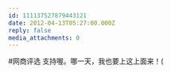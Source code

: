 ```yaml
---
id: 111137527879443121
date: 2012-04-13T05:27:00.000Z
reply: false
media_attachments: 0
---
```


#网商评选 支持喔。哪一天，我也要上这上面来！(

